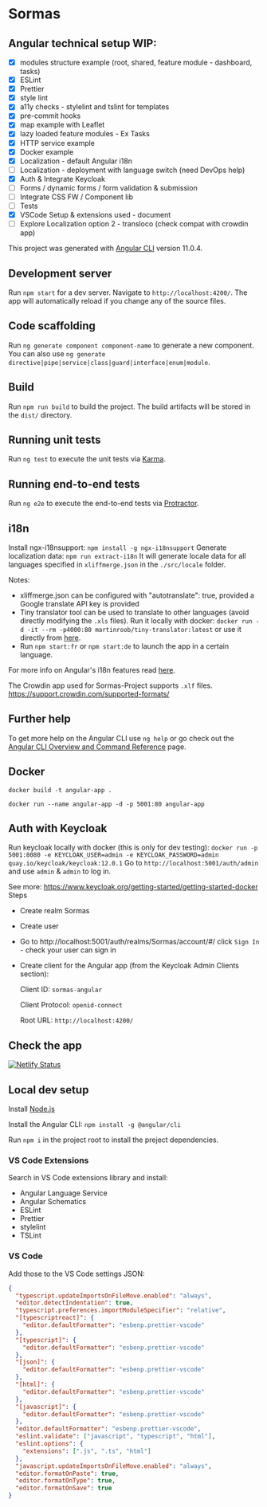 # Sormas

## Angular technical setup WIP:

- [x] modules structure example (root, shared, feature module - dashboard, tasks)
- [x] ESLint
- [x] Prettier
- [x] style lint
- [x] a11y checks - stylelint and tslint for templates
- [x] pre-commit hooks
- [x] map example with Leaflet
- [x] lazy loaded feature modules - Ex Tasks
- [x] HTTP service example
- [x] Docker example
- [x] Localization - default Angular i18n
- [ ] Localization - deployment with language switch (need DevOps help)
- [x] Auth & Integrate Keycloak
- [ ] Forms / dynamic forms / form validation & submission
- [ ] Integrate CSS FW / Component lib
- [ ] Tests
- [x] VSCode Setup & extensions used - document
- [ ] Explore Localization option 2 - transloco (check compat with crowdin app)

This project was generated with [Angular CLI](https://github.com/angular/angular-cli) version 11.0.4.

## Development server

Run `npm start` for a dev server. Navigate to `http://localhost:4200/`. The app will automatically reload if you change any of the source files.

## Code scaffolding

Run `ng generate component component-name` to generate a new component. You can also use `ng generate directive|pipe|service|class|guard|interface|enum|module`.

## Build

Run `npm run build` to build the project. The build artifacts will be stored in the `dist/` directory.

## Running unit tests

Run `ng test` to execute the unit tests via [Karma](https://karma-runner.github.io).

## Running end-to-end tests

Run `ng e2e` to execute the end-to-end tests via [Protractor](http://www.protractortest.org/).

## i18n

Install ngx-i18nsupport: `npm install -g ngx-i18nsupport`
Generate localization data: `npm run extract-i18n`
It will generate locale data for all languages specified in `xliffmerge.json` in the `./src/locale` folder.

Notes:

- xliffmerge.json can be configured with "autotranslate": true, provided a Google translate API key is provided
- Tiny translator tool can be used to translate to other languages (avoid directly modifying the `.xls` files). Run it locally with docker: `docker run -d -it --rm -p4000:80 martinroob/tiny-translator:latest` or use it directly from [here](https://martinroob.github.io/tiny-translator/en/#/home).
- Run `npm start:fr` or `npm start:de` to launch the app in a certain language.

For more info on Angular's i18n features read [here](https://angular.io/guide/i18n).

The Crowdin app used for Sormas-Project supports `.xlf` files.
https://support.crowdin.com/supported-formats/

## Further help

To get more help on the Angular CLI use `ng help` or go check out the [Angular CLI Overview and Command Reference](https://angular.io/cli) page.

## Docker

`docker build -t angular-app .`

`docker run --name angular-app -d -p 5001:80 angular-app`

## Auth with Keycloak

Run keycloak locally with docker (this is only for dev testing):
`docker run -p 5001:8080 -e KEYCLOAK_USER=admin -e KEYCLOAK_PASSWORD=admin quay.io/keycloak/keycloak:12.0.1`
Go to `http://localhost:5001/auth/admin` and use `admin` & `admin` to log in.

See more: https://www.keycloak.org/getting-started/getting-started-docker
Steps

- Create realm Sormas
- Create user
- Go to http://localhost:5001/auth/realms/Sormas/account/#/ click `Sign In` - check your user can sign in
- Create client for the Angular app (from the Keycloak Admin Clients section):

  Client ID: `sormas-angular`

  Client Protocol: `openid-connect`

  Root URL: `http://localhost:4200/`

## Check the app

[![Netlify Status](https://api.netlify.com/api/v1/badges/438ae622-8eac-4dfd-be4a-240ca127430d/deploy-status)](https://app.netlify.com/sites/sormas-angular-setup/deploys)

## Local dev setup

Install [Node.js](https://nodejs.org/en/)

Install the Angular CLI: `npm install -g @angular/cli`

Run `npm i` in the project root to install the preject dependencies.

### VS Code Extensions

Search in VS Code extensions library and install:

- Angular Language Service
- Angular Schematics
- ESLint
- Prettier
- stylelint
- TSLint

### VS Code

Add those to the VS Code settings JSON:

```json
{
  "typescript.updateImportsOnFileMove.enabled": "always",
  "editor.detectIndentation": true,
  "typescript.preferences.importModuleSpecifier": "relative",
  "[typescriptreact]": {
    "editor.defaultFormatter": "esbenp.prettier-vscode"
  },
  "[typescript]": {
    "editor.defaultFormatter": "esbenp.prettier-vscode"
  },
  "[json]": {
    "editor.defaultFormatter": "esbenp.prettier-vscode"
  },
  "[html]": {
    "editor.defaultFormatter": "esbenp.prettier-vscode"
  },
  "[javascript]": {
    "editor.defaultFormatter": "esbenp.prettier-vscode"
  },
  "editor.defaultFormatter": "esbenp.prettier-vscode",
  "eslint.validate": ["javascript", "typescript", "html"],
  "eslint.options": {
    "extensions": [".js", ".ts", "html"]
  },
  "javascript.updateImportsOnFileMove.enabled": "always",
  "editor.formatOnPaste": true,
  "editor.formatOnType": true,
  "editor.formatOnSave": true
}
```
